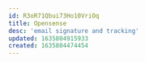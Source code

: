 ```yaml
---
id: R3oR71Qbui73Ho10VriOq
title: Opensense
desc: 'email signature and tracking'
updated: 1635804915933
created: 1635804474454
---
```


